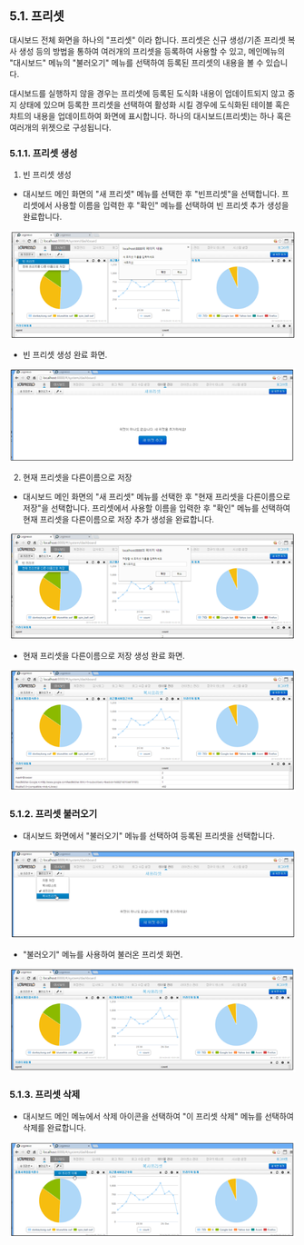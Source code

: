 ## 5.1. 프리셋

대시보드 전체 화면을 하나의 "프리셋" 이라 합니다. 프리셋은 신규 생성/기존 프리셋 복사 생성 등의 방법을 통하여 여러개의 프리셋을 등록하여 사용할 수 있고, 메인메뉴의 "대시보드" 메뉴의 "불러오기" 메뉴를 선택하여 등록된 프리셋의 내용을 볼 수 있습니다.

대시보드를 실행하지 않을 경우는 프리셋에 등록된 도식화 내용이 업데이트되지 않고 중지 상태에 있으며 등록한 프리셋을 선택하여 활성화 시킬 경우에 도식화된 테이블 혹은 챠트의 내용을 업데이트하여 화면에 표시합니다. 하나의 대시보드(프리셋)는 하나 혹은 여러개의 위젯으로 구성됩니다.

### 5.1.1. 프리셋 생성

1) 빈 프리셋 생성

* 대시보드 메인 화면의 "새 프리셋" 메뉴를 선택한 후 "빈프리셋"을 선택합니다. 프리셋에서 사용할 이름을 입력한 후 "확인" 메뉴를 선택하여 빈 프리셋 추가 생성을 완료합니다.

![프리셋 생성](images/5.1.1_preset_create_1.png)

* 빈 프리셋 생성 완료 화면.

![프리셋 생성](images/5.1.1_preset_create_2.png)

2) 현재 프리셋을 다른이름으로 저장

* 대시보드 메인 화면의 "새 프리셋" 메뉴를 선택한 후 "현재 프리셋을 다른이름으로 저장"을 선택합니다. 프리셋에서 사용할 이름을 입력한 후 "확인" 메뉴를 선택하여 현재 프리셋을 다른이름으로 저장 추가 생성을 완료합니다.

![프리셋 생성](images/5.1.1_preset_create_3.png)

* 현재 프리셋을 다른이름으로 저장 생성 완료 화면.

![프리셋 메인화면](images/5.1.1_preset_create_4.png)

### 5.1.2. 프리셋 불러오기

* 대시보드 화면에서 "불러오기" 메뉴를 선택하여 등록된 프리셋을 선택합니다.

![프리셋 불러오기](images/5.1.2_preset_load_1.png)

* "불러오기" 메뉴를 사용하여 불러온 프리셋 화면.

![프리셋 메인화면](images/5.1.2_preset_load_2.png)

### 5.1.3. 프리셋 삭제

* 대시보드 메인 메뉴에서 삭제 아이콘을 선택하여 "이 프리셋 삭제" 메뉴를 선택하여 삭제를 완료합니다.

![프리셋 삭제](images/5.1.3_preset_remove_1.png)

